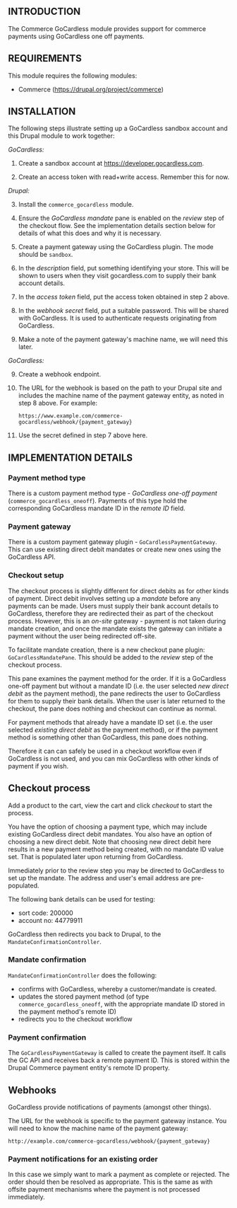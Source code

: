 INTRODUCTION
------------

The Commerce GoCardless module provides support for commerce payments using
GoCardless one off payments.


REQUIREMENTS
------------

This module requires the following modules:

 * Commerce (https://drupal.org/project/commerce)


INSTALLATION
------------

The following steps illustrate setting up a GoCardless sandbox account and this
Drupal module to work together:

_GoCardless:_

1. Create a sandbox account at https://developer.gocardless.com.

2. Create an access token with read+write access. Remember this for now.

_Drupal:_

3. Install the `commerce_gocardless` module.

4. Ensure the _GoCardless mandate_ pane is enabled on the _review_ step of
   the checkout flow. See the implementation details section below for details
   of what this does and why it is necessary.

5. Create a payment gateway using the GoCardless plugin.
   The mode should be `sandbox`.

6. In the _description_ field, put something identifying your store.
   This will be shown to users when they visit gocardless.com to supply their
   bank account details.

6. In the _access token_ field, put the access token obtained in step 2 above.

7. In the _webhook secret_ field, put a suitable password. This will be shared
   with GoCardless. It is used to authenticate requests originating from
   GoCardless.

8. Make a note of the payment gateway's machine name, we will need this later.

_GoCardless:_

9. Create a webhook endpoint.

10. The URL for the webhook is based on the path to your Drupal site and
    includes the machine name of the payment gateway entity, as noted in
    step 8 above. For example:

        https://www.example.com/commerce-gocardless/webhook/{payment_gateway}

11. Use the secret defined in step 7 above here.


IMPLEMENTATION DETAILS
----------------------

### Payment method type

There is a custom payment method type - _GoCardless one-off payment_
(`commerce_gocardless_oneoff`). Payments of this type hold the corresponding
GoCardless mandate ID in the _remote ID_ field.

### Payment gateway

There is a custom payment gateway plugin - `GoCardlessPaymentGateway`.
This can use existing direct debit mandates or create new ones using the
GoCardless API.

### Checkout setup

The checkout process is slightly different for direct debits as for other
kinds of payment. Direct debit involves setting up a _mandate_ before any
payments can be made. Users must supply their bank account details to
GoCardless, therefore they are redirected their as part of the checkout
process. However, this is an _on-site_ gateway - payment is not taken during
mandate creation, and once the mandate exists the gateway can initiate a
payment without the user being redirected off-site.

To facilitate mandate creation, there is a new checkout pane plugin:
`GoCardlessMandatePane`. This should be added to the _review_ step of the
checkout process.

This pane examines the payment method for the order.
If it is a GoCardless one-off payment but without a mandate ID (i.e. the
user selected _new direct debit_ as the payment method), the pane redirects
the user to GoCardless for them to supply their bank details. When the user
is later returned to the checkout, the pane does nothing and checkout can
continue as normal.

For payment methods that already have a mandate ID set (i.e. the user
selected _existing direct debit_ as the payment method), or if the payment
method is something other than GoCardless, this pane does nothing.

Therefore it can can safely be used in a checkout workflow even if GoCardless
is not used, and you can mix GoCardless with other kinds of payment if you
wish.

## Checkout process

Add a product to the cart, view the cart and click _checkout_ to start the
process.

You have the option of choosing a payment type, which may include existing
GoCardless direct debit mandates. You also have an option of choosing a new
direct debit. Note that choosing new direct debit here results in a new
payment method being created, with no mandate ID value set. That is
populated later upon returning from GoCardless.

Immediately prior to the review step you may be directed to GoCardless to set
up the mandate. The address and user's email address are pre-populated.

The following bank details can be used for testing:
- sort code:  200000
- account no: 44779911

GoCardless then redirects you back to Drupal, to the
`MandateConfirmationController`.

### Mandate confirmation

`MandateConfirmationController` does the following:
- confirms with GoCardless, whereby a customer/mandate is created.
- updates the stored payment method (of type `commerce_gocardless_oneoff`,
  with the appropriate mandate ID stored in the payment method's remote ID)
- redirects you to the checkout workflow

### Payment confirmation

The `GoCardlessPaymentGateway` is called to create the payment itself.
It calls the GC API and receives back a remote payment ID. This is stored
within the Drupal Commerce payment entity's remote ID property.



## Webhooks

GoCardless provide notifications of payments (amongst other things).

The URL for the webhook is specific to the payment gateway instance.
You will need to know the machine name of the payment gateway:

`http://example.com/commerce-gocardless/webhook/{payment_gateway}`


### Payment notifications for an existing order

In this case we simply want to mark a payment as complete or rejected. The
order should then be resolved as appropriate. This is the same as with offsite
payment mechanisms where the payment is not processed immediately.
